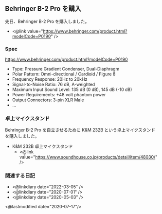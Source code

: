 ## Behringer B-2 Pro を購入

先日、Behringer B-2 Pro を購入しました。

- <@link value="https://www.behringer.com/product.html?modelCode=P0190" />

### Spec

https://www.behringer.com/product.html?modelCode=P0190

- Type: Pressure Gradient Condenser, Dual-Diaphragm
- Polar Pattern: Omni-directional / Cardioid / Figure 8
- Frequency Response: 20Hz to 20kHz
- Signal-to-Noise Ratio: 76 dB, A-weighted
- Maximum Input Sound Level: 135 dB (0 dB), 145 dB (-10 dB)
- Power Requirements: +48 volt phantom power
- Output Connectors: 3-pin XLR Male
- ...

### 卓上マイクスタンド

Behringer B-2 Pro を自立させるために K&M 232B という卓上マイクスタンドを購入しました。

- K&M 232B 卓上マイクスタンド
    - <@link value="https://www.soundhouse.co.jp/products/detail/item/48030/" />

### 関連する日記

- <@linkdiary date="2022-03-05" />
- <@linkdiary date="2020-07-01" />
- <@linkdiary date="2020-05-03" />

<@lastmodified date="2020-07-17"/>
